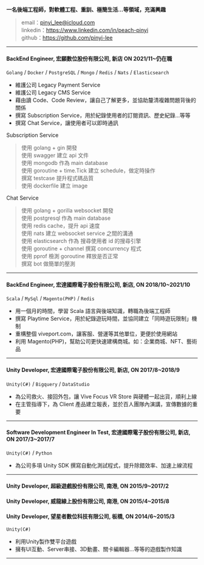 **一名後端工程師，對軟體工程、重訓、極簡生活...等領域，充滿興趣**

> email：<pinyi_lee@icloud.com>  
> linkedin：<https://www.linkedin.com/in/peach-pinyi>  
> github：<https://github.com/pinyi-lee>  

----

#### BackEnd Engineer, 宏願數位股份有限公司, 新店 ON 2021/11~仍在職

`Golang` / `Docker` / `PostgreSQL` / `Mongo` / `Redis` / `Nats` / `Elasticsearch`

- 維護公司 Legacy Payment Service
- 維護公司 Legacy CMS Service
- 藉由讀 Code、Code Review，讓自己了解更多，並協助釐清複雜問題背後的關係
- 撰寫 Subscription Service，用於紀錄使用者的訂閱資訊、歷史紀錄...等等
- 撰寫 Chat Service，讓使用者可以即時通訊

Subscription Service
> 使用 golang + gin 開發  
  使用 swagger 建立 api 文件  
  使用 mongodb 作為 main database  
  使用 goroutine + time.Tick 建立 schedule，做定時操作  
  撰寫 testcase 提升程式碼品質  
  使用 dockerfile 建立 image

Chat Service
> 使用 golang + gorilla websocket 開發  
  使用 postgresql 作為 main database  
  使用 redis cache，提升 api 速度  
  使用 nats 建立 websocket service 之間的溝通  
  使用 elasticsearch 作為 搜尋使用者 id 的搜尋引擎  
  使用 goroutine + channel 撰寫 concurrency 程式  
  使用 pprof 檢測 goroutine 釋放是否正常  
  撰寫 bot 做簡單的壓測  


----

#### BackEnd Engineer, 宏達國際電子股份有限公司, 新店, ON 2018/10~2021/10

`Scala` / `MySql` / `Magento(PHP)` / `Redis`

- 用一個月的時間，學習 Scala 語言與後端知識，轉職為後端工程師
- 撰寫 Playtime Service，用於紀錄遊玩時間，並協同建立「同時遊玩限制」機制
- 重構整個 viveport.com，讓客服、營運等其他單位，更便於使用網站
- 利用 Magento(PHP)，幫助公司更快速建構商城。如：企業商城、NFT、藝術品

----

#### Unity Developer, 宏達國際電子股份有限公司, 新店, ON 2017/8~2018/9

`Unity(C#)` / `Bigquery` / `DataStudio`

- 為公司救火、接回外包，讓 Vive Focus VR Store 與硬體一起出貨，順利上線
- 在主管指導下，為 Client 產品建立報表，並於百人團隊內演講，宣傳數據的重要

----

#### Software Development Engineer In Test, 宏達國際電子股份有限公司, 新店, ON 2017/3~2017/7

`Unity(C#)` / `Python`

- 為公司多項 Unity SDK 撰寫自動化測試程式，提升除錯效率、加速上線流程

----

#### Unity Developer, 超級遊戲股份有限公司, 南港, ON 2015/9~2017/2

#### Unity Developer, 威龍線上股份有限公司, 南港, ON 2015/4~2015/8

#### Unity Developer, 望星者數位科技有限公司, 板橋, ON 2014/6~2015/3

`Unity(C#)`
- 利用Unity製作雙平台遊戲
- 擁有UI互動、Server串接、3D動畫、關卡編輯器...等等的遊戲製作知識
----